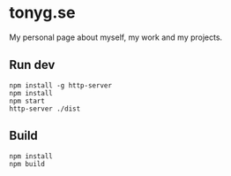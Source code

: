 # tonyg.se

My personal page about myself, my work and my projects.

## Run dev

```
npm install -g http-server
npm install
npm start
http-server ./dist
```

## Build

```
npm install
npm build
```
